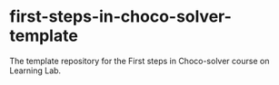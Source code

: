 # first-steps-in-choco-solver-template
The template repository for the First steps in Choco-solver course on Learning Lab.
